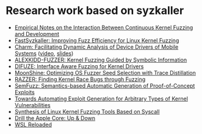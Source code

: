 # Research work based on syzkaller

* [Empirical Notes on the Interaction Between Continuous Kernel Fuzzing and Development](http://users.utu.fi/kakrind/publications/19/vulnfuzz_camera.pdf)
* [FastSyzkaller: Improving Fuzz Efficiency for Linux Kernel Fuzzing](https://iopscience.iop.org/article/10.1088/1742-6596/1176/2/022013)
* [Charm: Facilitating Dynamic Analysis of Device Drivers of Mobile Systems](https://www.usenix.org/system/files/conference/usenixsecurity18/sec18-talebi.pdf)
([video](https://www.usenix.org/conference/usenixsecurity18/presentation/talebi),
[slides](https://www.usenix.org/sites/default/files/conference/protected-files/security18_slides_talebi.pdf))
* [ALEXKIDD-FUZZER: Kernel Fuzzing Guided by Symbolic Information](https://www.cerias.purdue.edu/assets/symposium/2018-posters/829-D1B.pdf)
* [DIFUZE: Interface Aware Fuzzing for Kernel Drivers](https://acmccs.github.io/papers/p2123-corinaA.pdf)
* [MoonShine: Optimizing OS Fuzzer Seed Selection with Trace Distillation](http://www.cs.columbia.edu/~suman/docs/moonshine.pdf)
* [RAZZER: Finding Kernel Race Bugs through Fuzzing](https://lifeasageek.github.io/papers/jeong:razzer.pdf)
* [SemFuzz: Semantics-based Automatic Generation of Proof-of-Concept Exploits](https://www.informatics.indiana.edu/xw7/papers/p2139-you.pdf)
* [Towards Automating Exploit Generation for Arbitrary Types of Kernel Vulnerabilities](https://i.blackhat.com/us-18/Thu-August-9/us-18-Wu-Towards-Automating-Exploit-Generation-For-Arbitrary-Types-of-Kernel-Vulnerabilities-wp.pdf)
* [Synthesis of Linux Kernel Fuzzing Tools Based on Syscall](http://dpi-proceedings.com/index.php/dtcse/article/download/14990/14503)
* [Drill the Apple Core: Up & Down](https://i.blackhat.com/eu-18/Wed-Dec-5/eu-18-Juwei_Lin-Drill-The-Apple-Core.pdf)
* [WSL Reloaded](https://www.slideshare.net/AnthonyLAOUHINETSUEI/wsl-reloaded)
